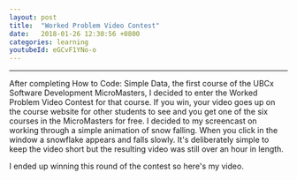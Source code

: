 ```yaml
---
layout: post
title:  "Worked Problem Video Contest"
date:   2018-01-26 12:30:56 +0800
categories: learning
youtubeId: eGCvF1YNo-o
---
```



***

After completing How to Code: Simple Data, the first course of the UBCx Software Development MicroMasters, I decided to enter the Worked Problem Video Contest for that course. If you win, your video goes up on the course website for other students to see and you get one of the six courses in the MicroMasters for free. I decided to my screencast on working through a simple animation of snow falling. When you click in the window a snowflake appears and falls slowly. It's deliberately simple to keep the video short but the resulting video was still over an hour in length.

I ended up winning this round of the contest so here's my video. 
